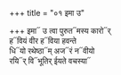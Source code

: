 +++
title = "०१ इमा उ"

+++
इमा᳓ उ त्वा पुरुत᳓मस्य कारो᳓र्  
ह᳓वियं वीर ह᳓विया हवन्ते  
धि᳓यो रथेष्ठा᳓म् अज᳓रं न᳓वीयो  
रयि᳓र् वि᳓भूतिर् ईयते वचस्या᳓